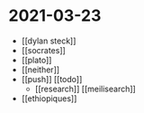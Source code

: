 # 2021-03-23

- [[dylan steck]]
- [[socrates]]
- [[plato]]
- [[neither]]
- [[push]] [[todo]]
  - [[research]] [[meilisearch]]
- [[ethiopiques]]

